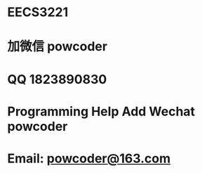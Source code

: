 # EECS3221
# 加微信 powcoder

# QQ 1823890830

# Programming Help Add Wechat powcoder

# Email: powcoder@163.com

